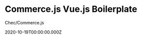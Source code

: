 ---
title: Commerce.js Vue.js Boilerplate
github: https://github.com/chec/commercejs-vuejs-boilerplate
author: Chec/Commerce.js
demo: https://shoppable-campaign-demo.netlify.app/
date: 2020-10-19T00:00:00.000Z
ssg:
  - Nuxt
cms:
  - Markdown
css:
  - SCSS
category:
  - Ecommerce
description: >-
  Commerce.js boilerplate built with Vue.js, for fast eCommerce development and
  design.
draft: true
publish_date: '2020-07-10T16:25:24Z'
update_date: '2021-11-24T19:58:17Z'
github_star: 43
github_fork: 19
---